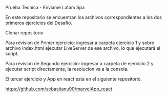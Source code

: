 Prueba Tecnica  - Enviame Latam Spa

En este repositorio se encuentran los archivos correspondientes a los dos primeros ejercicios del Desafio.

Clonar repositorio 

Para revision de Primer ejercicio: ingresar a carpeta ejercicio 1 y sobre archivo index.html ejecutar LiveServer de ese archivo, lo que ejecutará el script.

Para revision de Segundo ejercicio: ingresar a carpeta de ejercicio 2 y ejecutar script directamente, la resolucion va a la consola.

El tercer ejercicio y App en react esta en el siguiente repositorio.

https://github.com/sebastianu90/marvelApp_react
